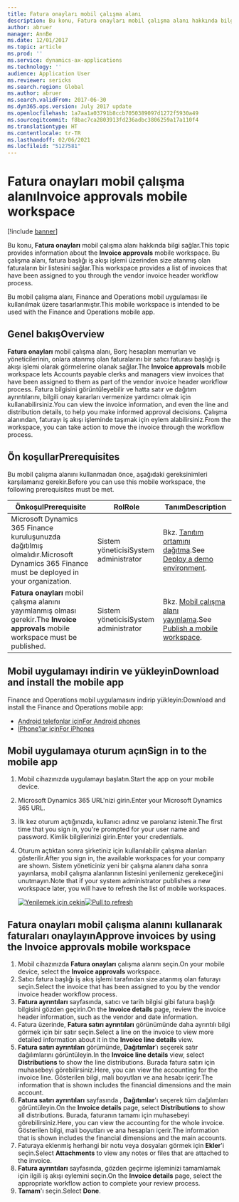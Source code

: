 ```yaml
---
title: Fatura onayları mobil çalışma alanı
description: Bu konu, Fatura onayları mobil çalışma alanı hakkında bilgi sağlar.
author: abruer
manager: AnnBe
ms.date: 12/01/2017
ms.topic: article
ms.prod: ''
ms.service: dynamics-ax-applications
ms.technology: ''
audience: Application User
ms.reviewer: sericks
ms.search.region: Global
ms.author: abruer
ms.search.validFrom: 2017-06-30
ms.dyn365.ops.version: July 2017 update
ms.openlocfilehash: 1a7aa1a03791b8ccb7050389097d1272f5930a49
ms.sourcegitcommit: f8bac7ca2803913fd236adbc3806259a17a110f4
ms.translationtype: HT
ms.contentlocale: tr-TR
ms.lasthandoff: 02/06/2021
ms.locfileid: "5127581"
---
```

# <a name="invoice-approvals-mobile-workspace"></a><span data-ttu-id="3d93c-103">Fatura onayları mobil çalışma alanı</span><span class="sxs-lookup"><span data-stu-id="3d93c-103">Invoice approvals mobile workspace</span></span>

[!include [banner](../includes/banner.md)]

<span data-ttu-id="3d93c-104">Bu konu, **Fatura onayları** mobil çalışma alanı hakkında bilgi sağlar.</span><span class="sxs-lookup"><span data-stu-id="3d93c-104">This topic provides information about the **Invoice approvals** mobile workspace.</span></span> <span data-ttu-id="3d93c-105">Bu çalışma alanı, fatura başlığı iş akışı işlemi üzerinden size atanmış olan faturaların bir listesini sağlar.</span><span class="sxs-lookup"><span data-stu-id="3d93c-105">This workspace provides a list of invoices that have been assigned to you through the vendor invoice header workflow process.</span></span> 

<span data-ttu-id="3d93c-106">Bu mobil çalışma alanı, Finance and Operations mobil uygulaması ile kullanılmak üzere tasarlanmıştır.</span><span class="sxs-lookup"><span data-stu-id="3d93c-106">This mobile workspace is intended to be used with the Finance and Operations mobile app.</span></span>

## <a name="overview"></a><span data-ttu-id="3d93c-107">Genel bakış</span><span class="sxs-lookup"><span data-stu-id="3d93c-107">Overview</span></span>

<span data-ttu-id="3d93c-108">**Fatura onayları** mobil çalışma alanı, Borç hesapları memurları ve yöneticilerinin, onlara atanmış olan faturalarını bir satıcı faturası başlığı iş akışı işlemi olarak görmelerine olanak sağlar.</span><span class="sxs-lookup"><span data-stu-id="3d93c-108">The **Invoice approvals** mobile workspace lets Accounts payable clerks and managers view invoices that have been assigned to them as part of the vendor invoice header workflow process.</span></span> <span data-ttu-id="3d93c-109">Fatura bilgisini görüntüleyebilir ve hatta satır ve dağıtım ayrıntılarını, bilgili onay kararları vermenize yardımcı olmak için kullanabilirsiniz.</span><span class="sxs-lookup"><span data-stu-id="3d93c-109">You can view the invoice information, and even the line and distribution details, to help you make informed approval decisions.</span></span> <span data-ttu-id="3d93c-110">Çalışma alanından, faturayı iş akışı işleminde taşımak için eylem alabilirsiniz.</span><span class="sxs-lookup"><span data-stu-id="3d93c-110">From the workspace, you can take action to move the invoice through the workflow process.</span></span> 

## <a name="prerequisites"></a><span data-ttu-id="3d93c-111">Ön koşullar</span><span class="sxs-lookup"><span data-stu-id="3d93c-111">Prerequisites</span></span>

<span data-ttu-id="3d93c-112">Bu mobil çalışma alanını kullanmadan önce, aşağıdaki gereksinimleri karşılamanız gerekir.</span><span class="sxs-lookup"><span data-stu-id="3d93c-112">Before you can use this mobile workspace, the following prerequisites must be met.</span></span>

<table>
<thead>
<tr class="header">
<th><span data-ttu-id="3d93c-113">Önkoşul</span><span class="sxs-lookup"><span data-stu-id="3d93c-113">Prerequisite</span></span></th>
<th><span data-ttu-id="3d93c-114">Rol</span><span class="sxs-lookup"><span data-stu-id="3d93c-114">Role</span></span></th>
<th><span data-ttu-id="3d93c-115">Tanım</span><span class="sxs-lookup"><span data-stu-id="3d93c-115">Description</span></span></th>
</tr>
</thead>
<tbody>
<tr class="odd">
<td><span data-ttu-id="3d93c-116">Microsoft Dynamics 365 Finance kuruluşunuzda dağıtılmış olmalıdır.</span><span class="sxs-lookup"><span data-stu-id="3d93c-116">Microsoft Dynamics 365 Finance must be deployed in your organization.</span></span></td>
<td><span data-ttu-id="3d93c-117">Sistem yöneticisi</span><span class="sxs-lookup"><span data-stu-id="3d93c-117">System administrator</span></span></td>
<td><span data-ttu-id="3d93c-118">Bkz. <a href="../deployment/deploy-demo-environment.md">Tanıtım ortamını dağıtma</a>.</span><span class="sxs-lookup"><span data-stu-id="3d93c-118">See <a href="../deployment/deploy-demo-environment.md">Deploy a demo environment</a>.</span></span>
</td>
</tr>
<tr class="even">
<td><span data-ttu-id="3d93c-119"><strong>Fatura onayları</strong> mobil çalışma alanını yayımlanmış olması gerekir.</span><span class="sxs-lookup"><span data-stu-id="3d93c-119">The <strong>Invoice approvals</strong> mobile workspace must be published.</span></span></td>
<td><span data-ttu-id="3d93c-120">Sistem yöneticisi</span><span class="sxs-lookup"><span data-stu-id="3d93c-120">System administrator</span></span></td>
<td><span data-ttu-id="3d93c-121">Bkz. <a href="publish-mobile-workspace.md">Mobil çalışma alanı yayınlama</a>.</span><span class="sxs-lookup"><span data-stu-id="3d93c-121">See <a href="publish-mobile-workspace.md">Publish a mobile workspace</a>.</span></span></td>
</tr>
</tbody>
</table>

## <a name="download-and-install-the-mobile-app"></a><span data-ttu-id="3d93c-122">Mobil uygulamayı indirin ve yükleyin</span><span class="sxs-lookup"><span data-stu-id="3d93c-122">Download and install the mobile app</span></span>

<span data-ttu-id="3d93c-123">Finance and Operations mobil uygulamasını indirip yükleyin:</span><span class="sxs-lookup"><span data-stu-id="3d93c-123">Download and install the Finance and Operations mobile app:</span></span>

-   [<span data-ttu-id="3d93c-124">Android telefonlar için</span><span class="sxs-lookup"><span data-stu-id="3d93c-124">For Android phones</span></span>](https://go.microsoft.com/fwlink/?linkid=850662)
-   [<span data-ttu-id="3d93c-125">İPhone'lar için</span><span class="sxs-lookup"><span data-stu-id="3d93c-125">For iPhones</span></span>](https://go.microsoft.com/fwlink/?linkid=850663)

## <a name="sign-in-to-the-mobile-app"></a><span data-ttu-id="3d93c-126">Mobil uygulamaya oturum açın</span><span class="sxs-lookup"><span data-stu-id="3d93c-126">Sign in to the mobile app</span></span>

1.  <span data-ttu-id="3d93c-127">Mobil cihazınızda uygulamayı başlatın.</span><span class="sxs-lookup"><span data-stu-id="3d93c-127">Start the app on your mobile device.</span></span>
2.  <span data-ttu-id="3d93c-128">Microsoft Dynamics 365 URL'nizi girin.</span><span class="sxs-lookup"><span data-stu-id="3d93c-128">Enter your Microsoft Dynamics 365 URL.</span></span>
3.  <span data-ttu-id="3d93c-129">İlk kez oturum açtığınızda, kullanıcı adınız ve parolanız istenir.</span><span class="sxs-lookup"><span data-stu-id="3d93c-129">The first time that you sign in, you're prompted for your user name and password.</span></span> <span data-ttu-id="3d93c-130">Kimlik bilgilerinizi girin.</span><span class="sxs-lookup"><span data-stu-id="3d93c-130">Enter your credentials.</span></span>
4.  <span data-ttu-id="3d93c-131">Oturum açtıktan sonra şirketiniz için kullanılabilir çalışma alanları gösterilir.</span><span class="sxs-lookup"><span data-stu-id="3d93c-131">After you sign in, the available workspaces for your company are shown.</span></span> <span data-ttu-id="3d93c-132">Sistem yöneticiniz yeni bir çalışma alanını daha sonra yayınlarsa, mobil çalışma alanlarının listesini yenilemeniz gerekeceğini unutmayın.</span><span class="sxs-lookup"><span data-stu-id="3d93c-132">Note that if your system administrator publishes a new workspace later, you will have to refresh the list of mobile workspaces.</span></span>

    <span data-ttu-id="3d93c-133">[![Yenilemek için çekin](./media/pull-to-refresh-list-of-workspaces-183x300.png)](./media/pull-to-refresh-list-of-workspaces.png)</span><span class="sxs-lookup"><span data-stu-id="3d93c-133">[![Pull to refresh](./media/pull-to-refresh-list-of-workspaces-183x300.png)](./media/pull-to-refresh-list-of-workspaces.png)</span></span>

## <a name="approve-invoices-by-using-the-invoice-approvals-mobile-workspace"></a><span data-ttu-id="3d93c-134">Fatura onayları mobil çalışma alanını kullanarak faturaları onaylayın</span><span class="sxs-lookup"><span data-stu-id="3d93c-134">Approve invoices by using the Invoice approvals mobile workspace</span></span>
1.  <span data-ttu-id="3d93c-135">Mobil cihazınızda **Fatura onayları** çalışma alanını seçin.</span><span class="sxs-lookup"><span data-stu-id="3d93c-135">On your mobile device, select the **Invoice approvals** workspace.</span></span>
2.  <span data-ttu-id="3d93c-136">Satıcı fatura başlığı iş akış işlemi tarafından size atanmış olan faturayı seçin.</span><span class="sxs-lookup"><span data-stu-id="3d93c-136">Select the invoice that has been assigned to you by the vendor invoice header workflow process.</span></span>
3.  <span data-ttu-id="3d93c-137">**Fatura ayrıntıları** sayfasında, satıcı ve tarih bilgisi gibi fatura başlığı bilgisini gözden geçirin.</span><span class="sxs-lookup"><span data-stu-id="3d93c-137">On the **Invoice details** page, review the invoice header information, such as the vendor and date information.</span></span>
4.  <span data-ttu-id="3d93c-138">Fatura üzerinde, **Fatura satırı ayrıntıları** görünümünde daha ayrıntılı bilgi görmek için bir satır seçin.</span><span class="sxs-lookup"><span data-stu-id="3d93c-138">Select a line on the invoice to view more detailed information about it in the **Invoice line details** view.</span></span>
5.  <span data-ttu-id="3d93c-139">**Fatura satırı ayrıntıları** görümünde, **Dağıtımlar**'ı seçerek satır dağılımlarını görüntüleyin.</span><span class="sxs-lookup"><span data-stu-id="3d93c-139">In the **Invoice line details** view, select **Distributions** to show the line distributions.</span></span> <span data-ttu-id="3d93c-140">Burada fatura satırı için muhasebeyi görebilirsiniz.</span><span class="sxs-lookup"><span data-stu-id="3d93c-140">Here, you can view the accounting for the invoice line.</span></span> <span data-ttu-id="3d93c-141">Gösterilen bilgi, mali boyutları ve ana hesabı içerir.</span><span class="sxs-lookup"><span data-stu-id="3d93c-141">The information that is shown includes the financial dimensions and the main account.</span></span>
6.  <span data-ttu-id="3d93c-142">**Fatura satırı ayrıntıları** sayfasında , **Dağıtımlar**'ı seçerek tüm dağılımları görüntüleyin.</span><span class="sxs-lookup"><span data-stu-id="3d93c-142">On the **Invoice details** page, select **Distributions** to show all distributions.</span></span> <span data-ttu-id="3d93c-143">Burada, faturanın tamamı için muhasebeyi görebilirsiniz.</span><span class="sxs-lookup"><span data-stu-id="3d93c-143">Here, you can view the accounting for the whole invoice.</span></span> <span data-ttu-id="3d93c-144">Gösterilen bilgi, mali boyutları ve ana hesapları içerir.</span><span class="sxs-lookup"><span data-stu-id="3d93c-144">The information that is shown includes the financial dimensions and the main accounts.</span></span> 
7.  <span data-ttu-id="3d93c-145">Faturaya eklenmiş herhangi bir notu veya dosyaları görmek için **Ekler**'i seçin.</span><span class="sxs-lookup"><span data-stu-id="3d93c-145">Select **Attachments** to view any notes or files that are attached to the invoice.</span></span>
8.  <span data-ttu-id="3d93c-146">**Fatura ayrıntıları** sayfasında, gözden geçirme işleminizi tamamlamak için ilgili iş akışı eylemini seçin.</span><span class="sxs-lookup"><span data-stu-id="3d93c-146">On the **Invoice details** page, select the appropriate workflow action to complete your review process.</span></span>
9.  <span data-ttu-id="3d93c-147">**Tamam**'ı seçin.</span><span class="sxs-lookup"><span data-stu-id="3d93c-147">Select **Done**.</span></span>

